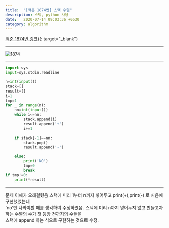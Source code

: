 ```yaml
---
title:  "[백준 1874번] 스택 수열"
description: 스택, python 사용
date:   2020-07-14 09:03:36 +0530
category: algorithm
---
```


[백준 1874번 링크)](https://www.acmicpc.net/problem/1874){: target="_blank"}  
***  
![1874](https://user-images.githubusercontent.com/26339800/87868429-5da9a180-c9d0-11ea-8028-54a56bd4b0ac.JPG)

***  
```python  
import sys
input=sys.stdin.readline

n=int(input())
stack=[]
result=[]
i=1
tmp=1
for _ in range(n):
    nn=int(input())
    while i<=nn:
        stack.append(i)
        result.append('+')
        i+=1

    if stack[-1]==nn:
        stack.pop()
        result.append('-')

    else:
        print('NO')
        tmp=0
        break
if tmp!=0:
    print(*result)
```
***  
문제 이해가 오래걸렸음
스택에 미리 1부터 n까지 넣어두고 print(+),print(-) 로 처음에 구현했었는데  
'no'만 나와야할 때를 생각하여 수정하였음.
스택에 미리 n까지 넣어두지 않고 만들고자 하는 수열의 수가 첫 등장 전까지의 수들을  
스택에 append 하는 식으로 구현하는 것으로 수정.
